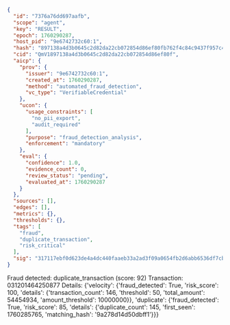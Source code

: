 ```json
{
  "id": "7376a76dd697aafb",
  "scope": "agent",
  "key": "RESULT",
  "epoch": 1760290287,
  "host_pid": "9e6742732c60:1",
  "hash": "897138a4d3b0645c2d82da22cb072854d86ef80fb762f4c84c9437f957c47c16",
  "cid": "QmV1897138a4d3b0645c2d82da22cb072854d86ef80f",
  "aicp": {
    "prov": {
      "issuer": "9e6742732c60:1",
      "created_at": 1760290287,
      "method": "automated_fraud_detection",
      "vc_type": "VerifiableCredential"
    },
    "ucon": {
      "usage_constraints": [
        "no_pii_export",
        "audit_required"
      ],
      "purpose": "fraud_detection_analysis",
      "enforcement": "mandatory"
    },
    "eval": {
      "confidence": 1.0,
      "evidence_count": 0,
      "review_status": "pending",
      "evaluated_at": 1760290287
    }
  },
  "sources": [],
  "edges": [],
  "metrics": {},
  "thresholds": {},
  "tags": [
    "fraud",
    "duplicate_transaction",
    "risk_critical"
  ],
  "sig": "317117ebf0d623de4a4dc440faaeb33a2ad3f09a0654fb2d6abb6536df7cbf18"
}
```

Fraud detected: duplicate_transaction (score: 92)
Transaction: 031201464250877
Details: {'velocity': {'fraud_detected': True, 'risk_score': 100, 'details': {'transaction_count': 146, 'threshold': 50, 'total_amount': 54454934, 'amount_threshold': 10000000}}, 'duplicate': {'fraud_detected': True, 'risk_score': 85, 'details': {'duplicate_count': 145, 'first_seen': 1760285765, 'matching_hash': '9a278d14d50dbff1'}}}
